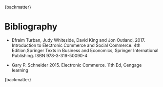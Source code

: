 {backmatter}

#  Bibliography

* Efraim Turban, Judy Whiteside, David King and Jon Outland, 2017. Introduction to Electronic Commerce and Social Commerce. 4th Edition,Springer Texts in Business and Economics, Springer International Publishing. ISBN 978-3-319-50090-4

* Gary P. Schneider  2015.  Electronic Commerce. 11th Ed,  Cengage learning  


{backmatter} 
 
 